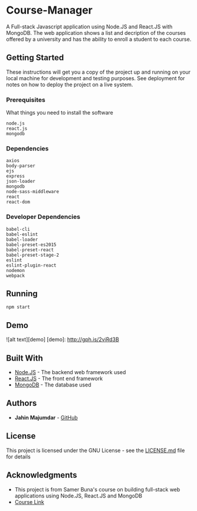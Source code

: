 # Course-Manager

A Full-stack Javascript application using Node.JS and React.JS with MongoDB. The web application shows a list and decription of the courses offered by a university and has the ability to enroll a student to each course.

## Getting Started

These instructions will get you a copy of the project up and running on your local machine for development and testing purposes. See deployment for notes on how to deploy the project on a live system.

### Prerequisites

What things you need to install the software

```
node.js
react.js
mongodb
```

### Dependencies

```
axios
body-parser
ejs
express
json-loader
mongodb
node-sass-middleware
react
react-dom
```
### Developer Dependencies

```
babel-cli
babel-eslint
babel-loader
babel-preset-es2015
babel-preset-react
babel-preset-stage-2
eslint
eslint-plugin-react
nodemon
webpack
```

## Running

```
npm start
```
## Demo
![alt text][demo]
[demo]: http://gph.is/2viRd3B

## Built With

* [Node.JS](https://nodejs.org/) - The backend web framework used
* [React.JS](https://facebook.github.io/react/) - The front end framework
* [MongoDB](https://www.mongodb.com/) - The database used

## Authors

* **Jahin Majumdar** - [GitHub](https://github.com/jahin07)

## License

This project is licensed under the GNU License - see the [LICENSE.md](LICENSE.md) file for details

## Acknowledgments

* This project is from Samer Buna's course on building full-stack web applications using Node.JS, React.JS and MongoDB
* [Course Link](https://www.lynda.com/Express-js-tutorials/Learning-Full-Stack-JavaScript-Development-MongoDB-Node-React/)


